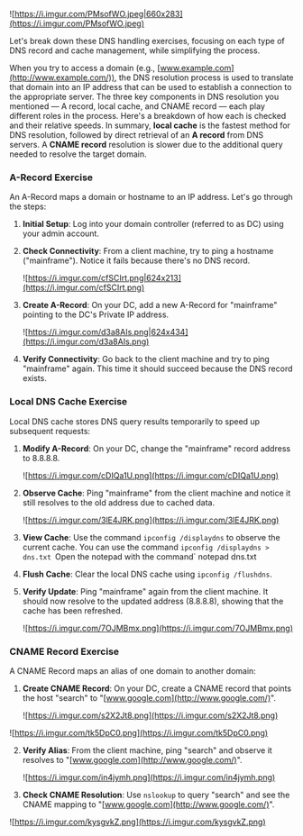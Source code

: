 ![https://i.imgur.com/PMsofWO.jpeg|660x283](https://i.imgur.com/PMsofWO.jpeg)

Let's break down these DNS handling exercises, focusing on each type of DNS record and cache management, while simplifying the process.

When you try to access a domain (e.g., [www.example.com](http://www.example.com/)), the DNS resolution process is used to translate that domain into an IP address that can be used to establish a connection to the appropriate server. The three key components in DNS resolution you mentioned — A record, local cache, and CNAME record — each play different roles in the process. Here's a breakdown of how each is checked and their relative speeds. In summary, **local cache** is the fastest method for DNS resolution, followed by direct retrieval of an **A record** from DNS servers. A **CNAME record** resolution is slower due to the additional query needed to resolve the target domain.

### A-Record Exercise

An A-Record maps a domain or hostname to an IP address. Let's go through the steps:

1. **Initial Setup**: Log into your domain controller (referred to as DC) using your admin account.
    
2. **Check Connectivity**: From a client machine, try to ping a hostname ("mainframe"). Notice it fails because there's no DNS record.
    
    ![https://i.imgur.com/cfSCIrt.png|624x213](https://i.imgur.com/cfSCIrt.png)
    
3. **Create A-Record**: On your DC, add a new A-Record for "mainframe" pointing to the DC's Private IP address.
    
    ![https://i.imgur.com/d3a8AIs.png|624x434](https://i.imgur.com/d3a8AIs.png)
    
4. **Verify Connectivity**: Go back to the client machine and try to ping "mainframe" again. This time it should succeed because the DNS record exists.
    

### Local DNS Cache Exercise

Local DNS cache stores DNS query results temporarily to speed up subsequent requests:

1. **Modify A-Record**: On your DC, change the "mainframe" record address to 8.8.8.8.
    
    ![https://i.imgur.com/cDIQa1U.png](https://i.imgur.com/cDIQa1U.png)
    
2. **Observe Cache**: Ping "mainframe" from the client machine and notice it still resolves to the old address due to cached data.
    
    ![https://i.imgur.com/3lE4JRK.png](https://i.imgur.com/3lE4JRK.png)
    
3. **View Cache**: Use the command `ipconfig /displaydns` to observe the current cache. You can use the command `ipconfig /displaydns > dns.txt `Open the notepad with the command` notepad dns.txt
    
4. **Flush Cache**: Clear the local DNS cache using `ipconfig /flushdns`.
    
5. **Verify Update**: Ping "mainframe" again from the client machine. It should now resolve to the updated address (8.8.8.8), showing that the cache has been refreshed.
    
    ![https://i.imgur.com/7OJMBmx.png](https://i.imgur.com/7OJMBmx.png)
    

### CNAME Record Exercise

A CNAME Record maps an alias of one domain to another domain:

1. **Create CNAME Record**: On your DC, create a CNAME record that points the host "search" to "[www.google.com](http://www.google.com/)".
    
    ![https://i.imgur.com/s2X2Jt8.png](https://i.imgur.com/s2X2Jt8.png)
    

![https://i.imgur.com/tk5DpC0.png](https://i.imgur.com/tk5DpC0.png)

2. **Verify Alias**: From the client machine, ping "search" and observe it resolves to "[www.google.com](http://www.google.com/)".
    
    ![https://i.imgur.com/in4jymh.png](https://i.imgur.com/in4jymh.png)
    
3. **Check CNAME Resolution**: Use `nslookup` to query "search" and see the CNAME mapping to "[www.google.com](http://www.google.com/)".
    

![https://i.imgur.com/kysgvkZ.png](https://i.imgur.com/kysgvkZ.png)